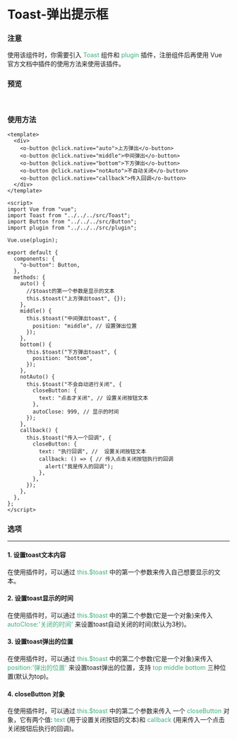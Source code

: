 # Toast-弹出提示框

### 注意
使用该组件时，你需要引入<span style='color:#3eaf7c;'> Toast </span>组件和<span style='color:#3eaf7c;'> plugin </span>插件，注册组件后再使用 Vue 官方文档中插件的使用方法来使用该插件。
 
### 预览
&nbsp;
<ClientOnly>
  <toast-demo></toast-demo>
</ClientOnly>

### 使用方法

```vue
<template>
  <div>
    <o-button @click.native="auto">上方弹出</o-button>
    <o-button @click.native="middle">中间弹出</o-button>
    <o-button @click.native="bottom">下方弹出</o-button>
    <o-button @click.native="notAuto">不自动关闭</o-button>
    <o-button @click.native="callback">传入回调</o-button>
  </div>
</template>

<script>
import Vue from "vue";
import Toast from "../../../src/Toast";
import Button from "../../../src/Button";
import plugin from "../../../src/plugin";

Vue.use(plugin);

export default {
  components: {
    "o-button": Button,
  },
  methods: {
    auto() {
      //$toast的第一个参数是显示的文本 
      this.$toast("上方弹出toast", {});
    },
    middle() {
      this.$toast("中间弹出toast", {
        position: "middle", // 设置弹出位置
      });
    },
    bottom() {
      this.$toast("下方弹出toast", {
        position: "bottom",
      });
    },
    notAuto() {
      this.$toast("不会自动进行关闭", {
        closeButton: {
          text: "点击才关闭", // 设置关闭按钮文本
        },
        autoClose: 999, // 显示的时间
      });
    },
    callback() {
      this.$toast("传入一个回调", {
        closeButton: {
          text: "执行回调", //  设置关闭按钮文本
          callback: () => { // 传入点击关闭按钮执行的回调
            alert("我是传入的回调");
          },
        },
      });
    },
  },
};
</script>
```

### 选项
---

#### 1. 设置toast文本内容
在使用插件时，可以通过<span style='color:#3eaf7c;'> this.$toast </span>中的第一个参数来传入自己想要显示的文本。

#### 2. 设置toast显示的时间
在使用插件时，可以通过<span style='color:#3eaf7c;'> this.$toast </span>中的第二个参数(它是一个对象)来传入<span style='color:#3eaf7c;'> autoClose:'关闭的时间' </span>来设置toast自动关闭的时间(默认为3秒)。

#### 3. 设置toast弹出的位置
在使用插件时，可以通过<span style='color:#3eaf7c;'> this.$toast </span>中的第二个参数(它是一个对象)来传入
<span style='color:#3eaf7c;'> position:'弹出的位置' </span>来设置toast弹出的位置，支持<span style='color:#3eaf7c;'> top </span><span style='color:#3eaf7c;'> middle </span><span style='color:#3eaf7c;'> bottom </span>三种位置(默认为top)。

#### 4. closeButton 对象
在使用插件时，可以通过<span style='color:#3eaf7c;'> this.$toast </span>中的第二个参数来传入
一个<span style='color:#3eaf7c;'> closeButton </span>对象，它有两个值: <span style='color:#3eaf7c;'> text </span>(用于设置关闭按钮的文本)和<span style='color:#3eaf7c;'> callback </span>(用来传入一个点击关闭按钮后执行的回调)。
